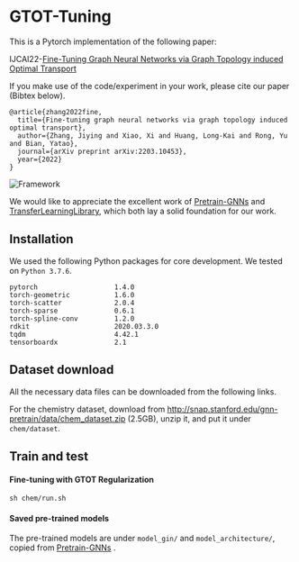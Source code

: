 # GTOT-Tuning
This is a Pytorch implementation of the following paper:

IJCAI22-[Fine-Tuning Graph Neural Networks via Graph Topology induced Optimal Transport](https://arxiv.org/abs/2203.10453)



If you make use of the code/experiment in your work, please cite our paper (Bibtex below).
```
@article{zhang2022fine,
  title={Fine-tuning graph neural networks via graph topology induced optimal transport},
  author={Zhang, Jiying and Xiao, Xi and Huang, Long-Kai and Rong, Yu and Bian, Yatao},
  journal={arXiv preprint arXiv:2203.10453},
  year={2022}
}
```
<!--
or
```
@inproceedings{zhang2022fine,
  title={Fine-tuning graph neural networks via graph topology induced optimal transport},
  author={Zhang, Jiying and Xiao, Xi and Huang, Long-Kai and Rong, Yu and Bian, Yatao},
  booktitle={the 31st International Joint Conference on Artificial Intelligence and the 25th European Conference on Artificial Intelligence (IJCAI-ECAI 22)},
  page={}
  year={2022}
}
```
-->

![Framework](GTOT-framework.png)


We would like to appreciate the excellent work of [Pretrain-GNNs](https://github.com/snap-stanford/pretrain-gnns) and [TransferLearningLibrary](https://github.com/thuml/Transfer-Learning-Library), which both 
lay a solid foundation for our work.

## Installation
We used the following Python packages for core development. We tested on `Python 3.7.6`.
```
pytorch                   1.4.0           
torch-geometric           1.6.0
torch-scatter             2.0.4 
torch-sparse              0.6.1
torch-spline-conv         1.2.0
rdkit                     2020.03.3.0
tqdm                      4.42.1
tensorboardx              2.1
```


## Dataset download
All the necessary data files can be downloaded from the following links.

For the chemistry dataset, download from <http://snap.stanford.edu/gnn-pretrain/data/chem_dataset.zip> (2.5GB), unzip it, and put it under `chem/dataset`.


## Train and test
#### Fine-tuning with GTOT Regularization 
```
sh chem/run.sh
```

#### Saved pre-trained models
The pre-trained models are under `model_gin/` and `model_architecture/`, copied from [Pretrain-GNNs](https://github.com/snap-stanford/pretrain-gnns) .




